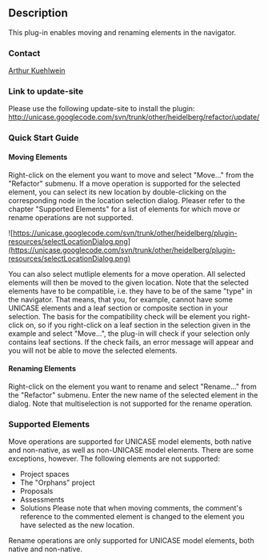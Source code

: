 ## Description ##

This plug-in enables moving and renaming elements in the navigator.

### Contact ###
[Arthur Kuehlwein](mailto:arthur.kuehlwein@informatik.uni-heidelberg.de)

### Link to update-site ###
Please use the following update-site to install the plugin:
http://unicase.googlecode.com/svn/trunk/other/heidelberg/refactor/update/

### Quick Start Guide ###
#### Moving Elements ####
Right-click on the element you want to move and select "Move..." from the "Refactor" submenu. If a move operation is supported for the selected element, you can select its new location by double-clicking on the corresponding node in the location selection dialog. Pleaser refer to the chapter "Supported Elements" for a list of elements for which move or rename operations are not supported.

![https://unicase.googlecode.com/svn/trunk/other/heidelberg/plugin-resources/selectLocationDialog.png](https://unicase.googlecode.com/svn/trunk/other/heidelberg/plugin-resources/selectLocationDialog.png)

You can also select mutliple elements for a move operation. All selected elements will then be moved to the given location. Note that the selected elements have to be compatible, i.e. they have to be of the same "type" in the navigator. That means, that you, for example, cannot have some UNICASE elements and a leaf section or composite section in your selection. The basis for the compatibility check will be element you right-click on, so if you right-click on a leaf section in the selection given in the example and select "Move...", the plug-in will check if your selection only contains leaf sections. If the check fails, an error message will appear and you will not be able to move the selected elements.

#### Renaming Elements ####
Right-click on the element you want to rename and select "Rename..." from the "Refactor" submenu. Enter the new name of the selected element in the dialog. Note that multiselection is not supported for the rename operation.

### Supported Elements ###
Move operations are supported for UNICASE model elements, both native and non-native, as well as non-UNICASE model elements. There are some exceptions, however. The following elements are not supported:
  * Project spaces
  * The "Orphans" project
  * Proposals
  * Assessments
  * Solutions
Please note that when moving comments, the comment's reference to the commented element is changed to the element you have selected as the new location.

Rename operations are only supported for UNICASE model elements, both native and non-native.
